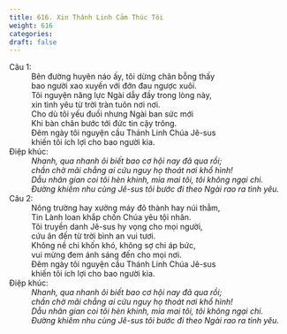 ```yaml
---
title: 616. Xin Thánh Linh Cảm Thúc Tôi
weight: 616
categories: 
draft: false
---
```

<dl><dt>Câu 1:</dt><dd data-verse="1">Bên đường huyên náo ấy, tôi dừng chân bỗng thấy <br/>bao người xao xuyến với đớn đau ngược xuôi. <br/>Tôi nguyện năng lực Ngài dẫy đầy trong lòng này, <br/>xin tình yêu từ trời tràn tuôn nơi nơi. <br/>Cho dù tôi yếu đuối nhưng Ngài ban sức mới <br/>Khi bàn chân bước tới đức tin cậy trông. <br/>Đêm ngày tôi nguyện cầu Thánh Linh Chúa Jê-sus <br/>khiến tôi ích lợi cho bao người kia. </dd><dt>Điệp khúc:</dt><dd data-chorus="1"><em>Nhanh, qua nhanh ôi biết bao cơ hội nay đã qua rồi; <br/>chần chờ mãi chẳng ai cứu nguy họ thoát nơi khổ hình! <br/>Dẫu nhân gian coi tôi hèn khinh, mỉa mai tôi, tôi không ngại chi. <br/>Đường khiêm nhu cùng Jê-sus tôi bước đi theo Ngài rao ra tình yêu. </em></dd><dt>Câu 2:</dt><dd data-verse="2">Nông trường hay xưởng máy đô thành hay núi thẳm, <br/>Tin Lành loan khắp chốn Chúa yêu tội nhân. <br/>Tôi truyền danh Jê-sus hy vọng cho mọi người, <br/>cứu ân đến từ trời bình an vui tươi. <br/>Không nề chi khốn khó, không sợ chi áp bức, <br/>vui mừng đem ánh sáng đến cho mọi nơi. <br/>Đêm ngày tôi nguyện cầu Thánh Linh Chúa Jê-sus <br/>khiến tôi ích lợi cho bao người kia. </dd><dt>Điệp khúc:</dt><dd data-chorus="1"><em>Nhanh, qua nhanh ôi biết bao cơ hội nay đã qua rồi; <br/>chần chờ mãi chẳng ai cứu nguy họ thoát nơi khổ hình! <br/>Dẫu nhân gian coi tôi hèn khinh, mỉa mai tôi, tôi không ngại chi. <br/>Đường khiêm nhu cùng Jê-sus tôi bước đi theo Ngài rao ra tình yêu. </em></dd></dl>